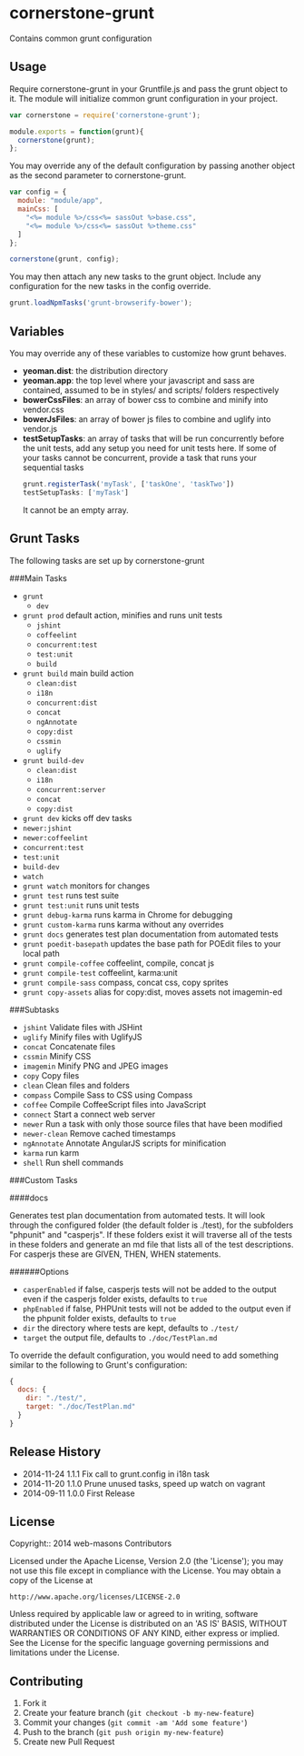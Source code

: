 cornerstone-grunt
============

Contains common grunt configuration


Usage
-----

Require cornerstone-grunt in your Gruntfile.js and pass the grunt object to it.  The module will initialize
common grunt configuration in your project.

```javascript
var cornerstone = require('cornerstone-grunt');

module.exports = function(grunt){
  cornerstone(grunt);
};
```

You may override any of the default configuration by passing another object as the second parameter to
cornerstone-grunt.

```javascript
var config = {
  module: "module/app",
  mainCss: [
    "<%= module %>/css<%= sassOut %>base.css",
    "<%= module %>/css<%= sassOut %>theme.css"
  ]
};

cornerstone(grunt, config);
```

You may then attach any new tasks to the grunt object.  Include any configuration for the new tasks in the
config override.

```javascript
grunt.loadNpmTasks('grunt-browserify-bower');
```

## Variables

You may override any of these variables to customize how grunt behaves.

- **yeoman.dist**: the distribution directory
- **yeoman.app**: the top level where your javascript and sass are contained, assumed to be in styles/ and scripts/ folders respectively
- **bowerCssFiles**: an array of bower css to combine and minify into vendor.css
- **bowerJsFiles**: an array of bower js files to combine and uglify into vendor.js
- **testSetupTasks**: an array of tasks that will be run concurrently before the unit tests,
add any setup you need for unit tests here.
If some of your tasks cannot be concurrent, provide a task that runs your sequential tasks
  ```javascript
  grunt.registerTask('myTask', ['taskOne', 'taskTwo'])
  testSetupTasks: ['myTask']
  ```
  It cannot be an empty array.

## Grunt Tasks

The following tasks are set up by cornerstone-grunt

###Main Tasks

- `grunt`
  - `dev`
- `grunt prod` default action, minifies and runs unit tests
  - `jshint`
  - `coffeelint`
  - `concurrent:test`
  - `test:unit`
  - `build`
- `grunt build` main build action
  - `clean:dist`
  - `i18n`
  - `concurrent:dist`
  - `concat`
  - `ngAnnotate`
  - `copy:dist`
  - `cssmin`
  - `uglify`
- `grunt build-dev`
  - `clean:dist`
  - `i18n`
  - `concurrent:server`
  - `concat`
  - `copy:dist`
-  `grunt dev` kicks off dev tasks
  - `newer:jshint`
  - `newer:coffeelint`
  - `concurrent:test`
  - `test:unit`
  - `build-dev`
  - `watch`
- `grunt watch`  monitors for changes
- `grunt test` runs test suite
- `grunt test:unit` runs unit tests
- `grunt debug-karma` runs karma in Chrome for debugging
- `grunt custom-karma` runs karma without any overrides
- `grunt docs` generates test plan documentation from automated tests
- `grunt poedit-basepath` updates the base path for POEdit files to your local path
- `grunt compile-coffee` coffeelint, compile, concat js
- `grunt compile-test` coffeelint, karma:unit
- `grunt compile-sass` compass, concat css, copy sprites
- `grunt copy-assets` alias for copy:dist, moves assets not imagemin-ed

###Subtasks

- `jshint`  Validate files with JSHint
- `uglify`  Minify files with UglifyJS
- `concat`  Concatenate files
- `cssmin`  Minify CSS
- `imagemin`  Minify PNG and JPEG images
- `copy`  Copy files
- `clean`  Clean files and folders
- `compass`  Compile Sass to CSS using Compass
- `coffee`  Compile CoffeeScript files into JavaScript
- `connect`  Start a connect web server
- `newer`  Run a task with only those source files that have been modified
- `newer-clean`  Remove cached timestamps
- `ngAnnotate`  Annotate AngularJS scripts for minification
- `karma`  run karm
- `shell`  Run shell commands

###Custom Tasks

####docs

Generates test plan documentation from automated tests.  It will look through the configured folder
(the default folder is ./test), for the subfolders "phpunit" and "casperjs".  If these folders exist it will traverse
 all of the tests in these folders and generate an md file that lists all of the test descriptions.  For casperjs
 these are GIVEN, THEN, WHEN statements.

######Options

 - `casperEnabled` if false, casperjs tests will not be added to the output even if the casperjs folder exists, defaults to `true`
 - `phpEnabled` if false, PHPUnit tests will not be added to the output even if the phpunit folder exists, defaults to `true`
 - `dir` the directory where tests are kept, defaults to `./test/`
 - `target` the output file, defaults to `./doc/TestPlan.md`

To override the default configuration, you would need to add something similar to the following to Grunt's configuration:

```javascript
{
  docs: {
    dir: "./test/",
    target: "./doc/TestPlan.md"
  }
}
```

## Release History

 * 2014-11-24    1.1.1    Fix call to grunt.config in i18n task
 * 2014-11-20    1.1.0    Prune unused tasks, speed up watch on vagrant
 * 2014-09-11    1.0.0    First Release

License
------------------

Copyright:: 2014 web-masons Contributors

Licensed under the Apache License, Version 2.0 (the 'License');
you may not use this file except in compliance with the License.
You may obtain a copy of the License at

    http://www.apache.org/licenses/LICENSE-2.0

Unless required by applicable law or agreed to in writing, software
distributed under the License is distributed on an 'AS IS' BASIS,
WITHOUT WARRANTIES OR CONDITIONS OF ANY KIND, either express or implied.
See the License for the specific language governing permissions and
limitations under the License.

Contributing
------------

1. Fork it
2. Create your feature branch (`git checkout -b my-new-feature`)
3. Commit your changes (`git commit -am 'Add some feature'`)
4. Push to the branch (`git push origin my-new-feature`)
5. Create new Pull Request
